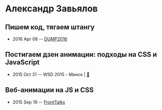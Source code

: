 # Александр Завьялов

## Пишем код, тягаем штангу
- 2016 Apr 08 -- [DUMP2016](https://www.youtube.com/watch?v=YiPN0A-y3xQ)    
## Постигаем дзен анимации: подходы на CSS и JavaScript
- 2015 Oct 31 -- WSD 2015 - Минск  | [:notebook:](https://wsd.events/2015/10/31/pres/animation-zen/)  
## Веб-анимации на JS и CSS
- 2015 Sep 19 -- [FrontTalks](https://events.yandex.ru/lib/talks/3050/)    
